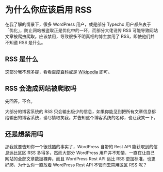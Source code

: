 # 为什么你应该启用 RSS

在我了解的情景下，很多 WordPress 用户，或是部分 Typecho 用户都热衷于「优化」，防止网站被盗取正是优化中的一环，而部分大佬讹传 RSS 可能导致网站文章被爬虫爬取，应该禁用，导致很多不明真相的博主禁用了 RSS，即使他们并不知道 RSS 是什么。

## RSS 是什么

这部分我不想多提，看看[百度百科](https://baike.baidu.com/item/rss/24470)或是 [Wikipedia](https://en.wikipedia.org/wiki/RSS) 即可。

## RSS 会造成网站被爬取吗

先回答，不会。

大部分的博客系统的 RSS 只会输出极少的信息，如果你能见到把所有文章信息都给输出的博客系统，请尽情取笑我，并告知这个博客系统的名称，也让我笑一下。

## 还是想禁用吗

那我就要告知你一个很残酷的事实了，WordPress 自带的 Rest API 能获取到的信息远比区区 RSS 多得多，然而大部分 WordPress 用户并不知情，一直在让自己网站的全部文章数据裸奔，而且 WordPress Rest API 远比 RSS 更加标准，也更好爬，为什么你一直放着 WordPress Rest API 不管而去禁用区区 RSS 呢？